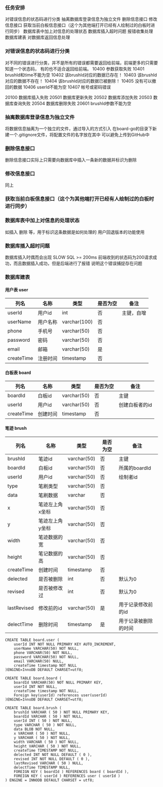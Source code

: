 ### 任务安排
对错误信息的状态码进行分类
抽离数据库登录信息为独立文件
删除信息接口
修改信息接口
获取当前白板信息接口（这个为其他端打开已经有人绘制过的白板时进行同步）
数据库表中加上对信息的处理状态
数据库插入超时问题
报错收集处理
数据库建表
对数据库返回信息处理

### 对错误信息的状态码进行分类
对不同的错误进行分类，并不是所有的错误都需要返回给前端，前端更多的只需要知道一个状态码，
有的也不适合返回给前端。
10400 参数获取失败
10401 brushId和time不能为空
10402 该brushId对应的数据已存在！
10403 该brushId对应的数据不存在！
10404 该brushId对应的数据已被删除！
10405 没有可以撤回的数据
10406 userId不能为空
10407 帐号或密码错误

20100 数据库插入失败
20501 数据库更新失败
20502 数据库添加失败
20503 数据库查询失败
20504 数据库删除失败
20601 brushId参数不能为空

### 抽离数据库登录信息为独立文件
将数据信息抽离为一个独立的文件，通过导入的方式引入
在board-go的目录下新建一个.gitignore文件，将配置文件的名字放在其中
可以避免上传到GitHub中

### 删除信息接口
删除信息接口实际上只需要向数据库中插入一条新的数据并标识为删除

### 修改信息接口
同上

### 获取当前白板信息接口（这个为其他端打开已经有人绘制过的白板时进行同步）

### 数据库表中加上对信息的处理状态
如插入 删除 等，用于标识这条数据是如何处理的
用户回退版本的功能使用

### 数据库插入超时问题
数据库插入时偶而会出现 SLOW SQL >= 200ms 
前端收到的状态码为200请求成功，而且数据插入成功，但是后端进行了报错
说明这个错误捕捉存在问题

### 数据库建表

#### 用户表 user

| 列名 | 名称 | 类型 | 是否为空 | 备注 |
| ---- | ---- | ---- | -------- | ---- |
|userId |用户id|int|否|主键，自增|
|userName| 用户名称 |varchar(100)|否||
|phone |手机号| varchar(50)|否||
|password| 密码| varchar(50)|否||
|email| 邮箱 |varchar(50)|是||
|createTime| 注册时间|timestamp|否||

#### 白板表 board

| 列名    | 名称   | 类型        | 是否为空 | 备注 |
| ------- | ------ | ----------- | -------- | ---- |
| boardId | 白板id | varchar(50) | 否       | 主键 |
|userId | 用户id|varchar(50)|否|创建白板者的id|
|createTime| 创建时间|timestamp|否||

#### 笔迹 brush
| 列名 | 名称 | 类型 | 是否为空 | 备注 |
| ---- | ---- | ---- | -------- | ---- |
|brushId|笔迹id|varchar(50)|否|主键|
|boardId| 白板id|varchar(50) |否|所属的boardId|
|userId| 用户id|varchar(50)|否|绘制者id|
|type|笔刷类型|varchar(50)|否||
|data|笔刷数据|varchar|否||
|x|笔迹左上角x坐标|varchar(50)|否||
|y|笔迹左上角y坐标|varchar(50)|否||
|width|笔迹数据的宽|varchar(50)|否||
|height|笔记数据的高|varchar(50)|否||
|createTime|创建时间|timestamp|否||
|delected|是否被删除|int|否|默认为0|
|revised| 是否被修改过|int|否|默认为0|
|lastRevised|修改前的id|varchar(50)|是|用于记录修改前的id|
|delectTime| 删除时间| timestamp|是|用于记录被删除的时间|
```
CREATE TABLE board.user (
	userId INT NOT NULL PRIMARY KEY AUTO_INCREMENT,
	userName VARCHAR(50) NOT NULL,
	phone VARCHAR(50) NOT NULL,
	password VARCHAR(50) NOT NULL,
	email VARCHAR(50) NULL,
	createTime timestamp NOT NULL
)ENGINE=InnoDB DEFAULT CHARSET=utf8;

CREATE TABLE board.board (
	boardId VARCHAR(50) NOT NULL PRIMARY KEY,
	userId INT NOT NULL,
	createTime timestamp NOT NULL,
	Foreign key(userId) references user(userId)
)ENGINE=InnoDB DEFAULT CHARSET=utf8;

CREATE TABLE board.brush (
	brushId VARCHAR ( 50 ) NOT NULL PRIMARY KEY,
	boardId VARCHAR ( 50 ) NOT NULL,
	userId INT ( 50 ) NOT NULL,
	type VARCHAR ( 50 ) NOT NULL,
	data BLOB NOT NULL,
	x VARCHAR ( 50 ) NOT NULL,
	y VARCHAR ( 50 ) NOT NULL,
	width VARCHAR ( 50 ) NOT NULL,
	height VARCHAR ( 50 ) NOT NULL,
	createTime TIMESTAMP NOT NULL,
	delected INT NOT NULL DEFAULT ( 0 ),
	revised INT NOT NULL DEFAULT ( 0 ),
	lastRevised VARCHAR ( 50 ) NULL,
	delectTime TIMESTAMP NULL,
	FOREIGN KEY ( boardId ) REFERENCES board ( boardId ),
	FOREIGN KEY ( userId ) REFERENCES user ( userId ) 
) ENGINE = INNODB DEFAULT CHARSET = utf8;
```
